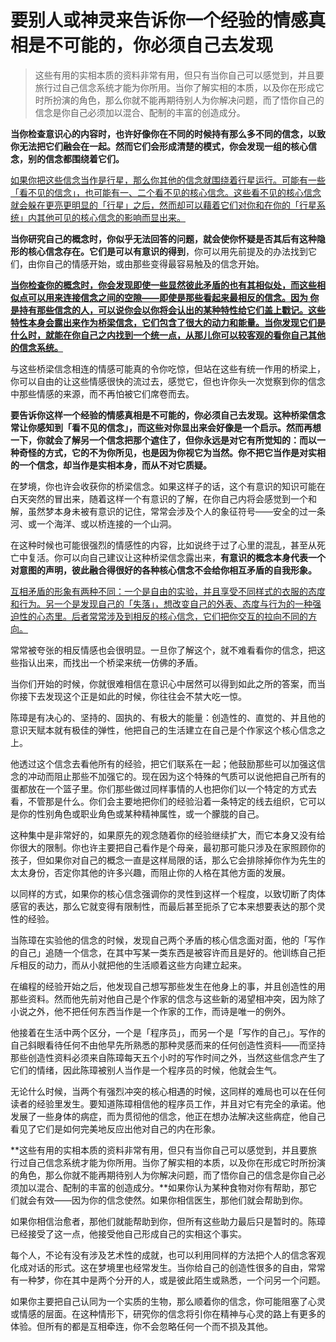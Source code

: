 # 要别人或神灵来告诉你一个经验的情感真相是不可能的，你必须自己去发现

> 这些有用的实相本质的资料非常有用，但只有当你自己可以感觉到，并且要旅行过自己信念系统才能为你所用。当你了解实相的本质，以及你在形成它时所扮演的角色，那么你就不能再期待别人为你解决问题，而了悟你自己的信念是你自己必须加以混合、配制的丰富的创造成分。

**当你检查意识心的内容时，也许好像你在不同的时候持有那么多不同的信念，以致你无法把它们融会在一起。然而它们会形成清楚的模式，你会发现一组的核心信念，别的信念都围绕着它们。**

<u>如果你把这些信念当作是行星，那么你其他的信念就围绕着行星运行。可能有一些「看不见的信念」，也可能有一、二个看不见的核心信念。这些看不见的核心信念就会躲在更亮更明显的「行星」之后，然而却可以藉着它们对你和在你的「行星系统」内其他可见的核心信念的影响而显出来。</u>

**当你研究自己的概念时，你似乎无法回答的问题，就会使你怀疑是否其后有这种隐形的核心信念存在。它们是可以有意识的得到**，你可以用先前提及的办法找到它们，由你自己的情感开始，或由那些变得最容易触及的信念开始。

**<u>当你检查你的概念时，你会发现即使一些显然彼此矛盾的也有其相似处，而这些相似点可以用来连接信念之间的空隙——即使是那些看起来最相反的信念。因为 你是持有那些信念的人，可以说你会以你将会认出的某种特性给它们盖上戳记。这些特性本身会露出来作为桥梁信念，它们包含了很大的动力和能量。当你发现它们是什么时，就能在你自己之内找到一个统一点，从那儿你可以较客观的看你自己其他的信念系统。</u>**

与这些桥梁信念相连的情感可能真的令你吃惊，但站在这些有统一作用的桥梁上，你可以自由的让这些情感很快的流过去，感觉它，但也许你头一次觉察到你的信念中那些情感的来源，而不再怕被它们席卷而去。

**要告诉你这样一个经验的情感真相是不可能的，你必须自己去发现。这种桥梁信念常让你感知到「看不见的信念」，而这些对你显出来会好像是一个启示。然而再想一下，你就会了解另一个信念把那个遮住了，但你永远是对它有所觉知的：而以一种奇怪的方式，它的不为你所见，也是因为你视它为当然。你不把它当作是对实相的一个信念，却当作是实相本身，而从不对它质疑。**

在梦境，你也许会收获你的桥梁信念。如果这样子的话，这个有意识的知识可能在白天突然的冒出来，随着这样一个有意识的了解，在你自己内将会感觉到一个和解，虽然梦本身未被有意识的记住，常常会涉及个人的象征符号——安全的过一条河、或一个海洋、或以桥连接的一个山洞。

在这种时候也可能很强烈的情感性的内容，比如说终于过了心里的混乱，甚至从死亡中复活。你可以向自己建议让这种桥梁信念露出来，**有意识的概念本身代表一个对意图的声明，彼此融合得很好的各种核心信念不会给你相互矛盾的自我形象。**

<u>互相矛盾的形象有两种不同：一个是自由的实验，并且享受不同样式的衣服的态度和行为。另一个是发现自己的「失落」，想改变自己的外表、态度与行为的一种强迫性的心态里。后者常常涉及到相反的核心信念，它们把你交互的拉向不同的方向。</u>

常常被夸张的相反情感也会很明显。一旦你了解这个，就不难看看你的信念，把这些指认出来，而找出一个桥梁来统一仿佛的矛盾。

当你们开始的时候，你就很难相信在意识心中居然可以得到如此之所的答案，而当你接下去发现这个正是如此的时候，你往往会不禁大吃一惊。

陈璋是有决心的、坚持的、固执的、有极大的能量：创造性的、直觉的、并且他的意识天赋本就有极佳的弹性，他把自己的生活建立在自己是个作家这个核心信念之上。

他透过这个信念去看他所有的经验，把它们联系在一起；他鼓励那些可以加强这信念的冲动而阻止那些不加强它的。现在因为这个特殊的气质可以说他把自己所有的蛋都放在一个篮子里。你们那些做过同样事情的人也把你们以一个特定的方式去看，不管那是什么。你们会主要地把你们的经验沿着一条特定的线去组织，它可以是你的性别角色或职业角色或某种精神属性，或一个朦胧的自己。

这种集中是非常好的，如果原先的观念随着你的经验继续扩大，而它本身又没有给你很大的限制。你也许主要把自己看作是个母亲，最初那可能只涉及在家照顾你的孩子，但如果你对自己的概念一直是这样局限的话，那么它会排除掉你作为先生的太太身份，否定你其他的许多兴趣，而阻止你的人格在其他方面的发展。

以同样的方式，如果你的核心信念强调你的灵性到这样一个程度，以致切断了肉体感官的表达，那么它就变得有限制性，而最后甚至扼杀了它本来想要表达的那个灵性的经验。

当陈璋在实验他的信念的时候，发现自己两个矛盾的核心信念面对面，他的「写作的自己」追随一个信念，在其中写某一类东西是被容许而且是好的。他训练自己拒斥相反的动力，而从小就把他的生活顺着这些方向建立起来。

在编程的经验开始之后，他发现自己想写那些发生在他身上的事，并且创造性的用那些资料。然而他先前对他自己是个作家的信念与这些新的渴望相冲突，因为除了小说之外，他不把任何东西当作是一个作家的工作，而诗是唯一的例外。

他接着在生活中两个区分，一个是「程序员」，而另一个是「写作的自己」。写作的自己斜眼看待任何不由他早先所熟悉的那种灵感而来的任何创造性资料——而坚持那些创造性资料必须来自陈璋每天五个小时的写作时间之外，当然这些信念产生了它们的情绪，因此陈璋被别人当作是一个程序员的时候，他就会生气。

无论什么时候，当两个有强烈冲突的核心相遇的时候，这同样的难局也可以在任何读者的经验里发生。要知道陈璋相信他的程序员工作，并且对它有完全的承诺。他发展了一些身体的病症，而为贯彻他的信念，他正在想办法解决这些病症，他自己看见了它们是如何完美地反应出他对自己的内在形象。

**这些有用的实相本质的资料非常有用，但只有当你自己可以感觉到，并且要旅行过自己信念系统才能为你所用。当你了解实相的本质，以及你在形成它时所扮演的角色，那么你就不能再期待别人为你解决问题，而了悟你自己的信念是你自己必须加以混合、配制的丰富的创造成分。**如果你认为某种食物对你有帮助，那它们就会有效——因为你的信念使然。如果你相信医生，那他们就会帮助到你。

如果你相信治愈者，那他们就能帮助到你，但所有这些助力最后只是暂时的。陈璋已经接受了这一点，他接受他自己形成自己的实相这个事实。

每个人，不论有没有涉及艺术性的成就，也可以利用同样的方法把个人的信念客观化成对话的形式。这在梦境里也经常发生。当你给自己的创造性很多的自由，常常有一种梦，你在其中是两个分开的人，或是彼此陌生或熟悉，一个问另一个问题。

如果你主要把自己认同为一个实质的生物，那么顺着你的信念，你可能阻塞了心灵或情感的层面。在这种情形下，研究你的信念将引你在精神与心灵的路上有更多的体验。但所有的都是互相牵连，你不会忽略任何一个而不损及其他。



